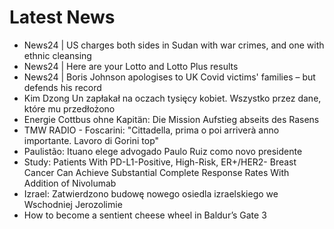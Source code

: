 # Latest News
-  News24 | US charges both sides in Sudan with war crimes, and one with ethnic cleansing
-  News24 | Here are your Lotto and Lotto Plus results
-  News24 | Boris Johnson apologises to UK Covid victims' families – but defends his record
-  Kim Dzong Un zapłakał na oczach tysięcy kobiet. Wszystko przez dane, które mu przedłożono
-  Energie Cottbus ohne Kapitän: Die Mission Aufstieg abseits des Rasens
-  TMW RADIO - Foscarini: "Cittadella, prima o poi arriverà anno importante. Lavoro di Gorini top"
-  Paulistão: Ituano elege advogado Paulo Ruiz como novo presidente
-  Study: Patients With PD-L1-Positive, High-Risk, ER+/HER2- Breast Cancer Can Achieve Substantial Complete Response Rates With Addition of Nivolumab
-  Izrael: Zatwierdzono budowę nowego osiedla izraelskiego we Wschodniej Jerozolimie
-  How to become a sentient cheese wheel in Baldur’s Gate 3
